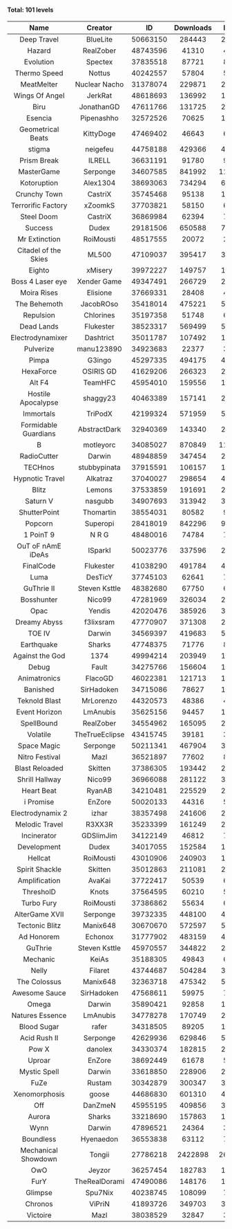 #### Total: 101 levels

| Name | Creator | ID | Downloads | Likes |
|:---:|:---:|:---:|:---:|:---:|
| Deep Travel | BlueLite | 50663150 | 284443 | 23768
| Hazard | RealZober | 48743596 | 41310 | 4525
| Evolution | Spectex | 37835518 | 87721 | 8812
| Thermo Speed | Nottus | 40242557 | 57804 | 5347
| MeatMelter | Nuclear Nacho | 31378074 | 229871 | 24408
| Wings Of Angel | JerkRat | 48618693 | 136992 | 14651
| Biru | JonathanGD | 47611766 | 131725 | 20667
| Esencia | Pipenashho | 32572526 | 70625 | 10432
| Geometrical Beats | KittyDoge | 47469402 | 46643 | 6087
| stigma | neigefeu | 44758188 | 429366 | 49388
| Prism Break | ILRELL | 36631191 | 91780 | 9682
| MasterGame | Serponge | 34607585 | 841992 | 113398
| Kotoruption | Alex1304 | 38693063 | 734294 | 65212
| Crunchy Town | CastriX | 35745468 | 95138 | 13273
| Terrorific Factory | xZoomkS | 37703821 | 58150 | 6039
| Steel Doom | CastriX | 36869984 | 62394 | 7640
| Success | Dudex | 29181506 | 650588 | 74647
| Mr Extinction | RoiMousti | 48517555 | 20072 | 2343
| Citadel of the Skies | ML500 | 47109037 | 395417 | 31109
| Eighto | xMisery | 39972227 | 149757 | 13154
| Boss 4 Laser eye | Xender Game | 49347491 | 266729 | 23528
| Moira Rises | Elisione | 37669331 | 28408 | 4347
| The Behemoth | JacobROso | 35418014 | 475221 | 55193
| Repulsion | Chlorines | 35197358 | 51748 | 6916
| Dead Lands | Flukester | 38523317 | 569499 | 58067
| Electrodynamixer | Dashtrict | 35011787 | 107492 | 15737
| Pulverize | manu123890 | 34923683 | 22377 | 3579
| Pimpa | G3ingo | 45297335 | 494175 | 40785
| HexaForce | OSIRIS GD | 41629206 | 266323 | 20838
| Alt F4 | TeamHFC | 45954010 | 159556 | 13213
| Hostile Apocalypse | shaggy23 | 40463389 | 157141 | 24323
| Immortals | TriPodX | 42199324 | 571959 | 50247
| Formidable Guardians | AbstractDark | 32940369 | 143340 | 20781
| B | motleyorc | 34085027 | 870849 | 110355
| RadioCutter | Darwin | 48948859 | 347454 | 24258
| TECHnos | stubbypinata | 37915591 | 106157 | 12233
| Hypnotic Travel | Alkatraz | 37040027 | 298654 | 42608
| Blitz | Lemons | 37533859 | 191691 | 23434
| Saturn V | nasgubb | 34907693 | 313942 | 39351
| ShutterPoint | Thomartin | 38554031 | 80582 | 9211
| Popcorn | Superopi | 28418019 | 842296 | 95160
| 1 PoinT 9 | N R G | 48480016 | 74784 | 7436
| OuT oF nAmE iDeAs | ISparkI | 50023776 | 337596 | 25637
| FinalCode | Flukester | 41038290 | 491784 | 48460
| Luma | DesTicY | 37745103 | 62641 | 7948
| GuThrie II | Steven Ksttle | 48382680 | 67750 | 6901
| Bosshunter | Nico99 | 47281969 | 326034 | 29880
| Opac | Yendis | 42020476 | 385926 | 37836
| Dreamy Abyss | f3lixsram | 47770907 | 371308 | 29106
| TOE IV | Darwin | 34569397 | 419683 | 50848
| Earthquake  | Sharks | 47748375 | 71776 | 8741
| Against the God | 1374 | 49994214 | 203949 | 19085
| Debug | Fault | 34275766 | 156604 | 19453
| Animatronics | FlacoGD | 46022381 | 121713 | 12542
| Banished | SirHadoken | 34715086 | 78627 | 10074
| Teknold Blast | MrLorenzo | 44320573 | 48386 | 4841
| Event Horizon | LmAnubis | 35625156 | 94457 | 11670
| SpellBound | RealZober | 34554962 | 165095 | 22354
| Volatile | TheTrueEclipse | 43415745 | 39181 | 3981
| Space Magic | Serponge | 50211341 | 467904 | 38158
| Nitro Festival | Mazl | 36521897 | 77602 | 8259
| Blast Reloaded | Skitten | 37386305 | 193442 | 21275
| Shrill Hallway | Nico99 | 36966088 | 281122 | 37930
| Heart Beat | RyanAB | 34210481 | 225529 | 28152
| i Promise | EnZore | 50020133 | 44316 | 5125
| Electrodynamix 2 | izhar | 38357498 | 241606 | 29948
| Melodic Travel | R3XX3R | 35233399 | 161249 | 28376
| Incinerator | GDSlimJim | 34122149 | 46812 | 7118
| Development | Dudex | 34017055 | 152584 | 17518
| Hellcat | RoiMousti | 43010906 | 240903 | 17359
| Spirit Shackle | Skitten | 35012863 | 211081 | 28330
| Amplification | AvaKai | 37722417 | 50539 | 6178
| ThresholD | Knots | 37564595 | 60210 | 5212
| Turbo Fury | RoiMousti | 37386862 | 55634 | 6494
| AlterGame XVII | Serponge | 39732335 | 448100 | 48144
| Tectonic Blitz | Manix648 | 30670670 | 572597 | 58607
| Ad Honorem | Echonox | 31777902 | 483159 | 49548
| GuThrie | Steven Ksttle | 45970557 | 344822 | 25972
| Mechanic | KeiAs | 35188305 | 49843 | 6228
| Nelly | Filaret | 43744687 | 504284 | 35204
| The Colossus | Manix648 | 32363718 | 475342 | 50794
| Awesome Sauce | SirHadoken | 47568611 | 59975 | 7015
| Omega | Darwin | 35890421 | 92858 | 11677
| Natures Essence | LmAnubis | 34778278 | 170749 | 22397
| Blood Sugar | rafer | 34318505 | 89205 | 11743
| Acid Rush II | Serponge | 42629936 | 629846 | 52815
| Pow X | danolex | 34330374 | 182815 | 28382
| Uproar | EnZore | 38692449 | 61678 | 5912
| Mystic Spell | Darwin | 33618850 | 228906 | 25949
| FuZe | Rustam | 30342879 | 300347 | 30409
| Xenomorphosis | goose | 44686830 | 601310 | 44073
| Off | DanZmeN | 45955195 | 409856 | 34891
| Aurora | Sharks | 33218690 | 157863 | 16645
| Wynn | Darwin | 47896521 | 24364 | 3079
| Boundless | Hyenaedon | 36553838 | 63112 | 7978
| Mechanical Showdown | Tongii | 27786218 | 2422898 | 262911
| OwO | Jeyzor | 36257454 | 182783 | 19924
| FurY | TheRealDorami | 47490086 | 148176 | 16159
| Glimpse | Spu7Nix | 40238745 | 108099 | 7410
| Chronos | ViPriN | 41893726 | 349703 | 31717
| Victoire | Mazl | 38038529 | 32847 | 3563

